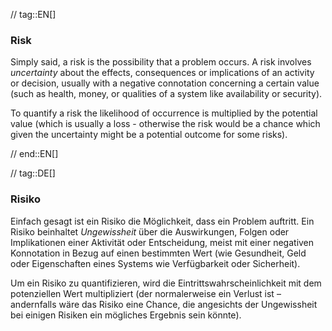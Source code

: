 // tag::EN[]
### Risk
Simply said, a risk is the possibility that a problem occurs.
A risk involves _uncertainty_ about the effects, consequences or implications of an activity or decision, usually with a negative connotation concerning a certain value (such as health, money, or qualities of a system like availability or security).

To quantify a risk the likelihood of occurrence is multiplied by the potential value (which is usually a loss - otherwise the risk would be a chance which given the uncertainty might be a potential outcome for some risks).

// end::EN[]

// tag::DE[]
### Risiko

Einfach gesagt ist ein Risiko die Möglichkeit, dass ein Problem auftritt.
Ein Risiko beinhaltet _Ungewissheit_ über die Auswirkungen, Folgen oder Implikationen einer Aktivität oder Entscheidung, meist mit einer negativen Konnotation in Bezug auf einen bestimmten Wert (wie Gesundheit, Geld oder Eigenschaften eines Systems wie Verfügbarkeit oder Sicherheit).

Um ein Risiko zu quantifizieren, wird die Eintrittswahrscheinlichkeit mit dem potenziellen Wert multipliziert (der normalerweise ein Verlust ist – andernfalls wäre das Risiko eine Chance, die angesichts der Ungewissheit bei einigen Risiken ein mögliches Ergebnis sein könnte).
